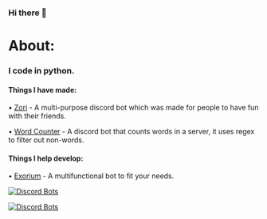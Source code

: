 ### Hi there 👋




# About:

### I code in python.

#### Things I have made:
• [Zori](https://top.gg/bot/811283944175304705) - A multi-purpose discord bot which was made for people to have fun with their friends.

• [Word Counter](https://github.com/soulrika/Word-counter-bot) - A discord bot that counts words in a server, it uses regex to filter out non-words.


#### Things I help develop:

• [Exorium](https://github.com/flitzstudios/exorium) - A multifunctional bot to fit your needs. 

[![Discord Bots](https://top.gg/api/widget/811283944175304705.svg)](https://top.gg/bot/811283944175304705)





[![Discord Bots](https://top.gg/api/widget/828031905776533554.svg)](https://top.gg/bot/828031905776533554)


